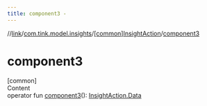 ```yaml
---
title: component3 -
---
```

//[link](../../index.md)/[com.tink.model.insights](../index.md)/[[common]InsightAction](index.md)/[component3](component3.md)



# component3  
[common]  
Content  
operator fun [component3](component3.md)(): [InsightAction.Data](-data/index.md)  



